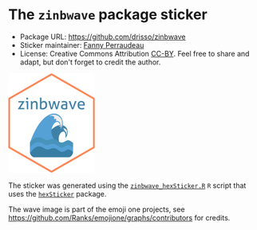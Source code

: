 # The `zinbwave` package sticker

* Package URL: https://github.com/drisso/zinbwave
* Sticker maintainer: [Fanny Perraudeau](https://github.com/fperraudeau/)
* License: Creative Commons Attribution
[CC-BY](https://creativecommons.org/licenses/by/2.0/). Feel free to
share and adapt, but don't forget to credit the author.


<p align = "left">
<img src="./zinbwave.png" height="200">
</p>

The sticker was generated using
the [`zinbwave_hexSticker.R`](./zinbwave_hexSticker.R) `R` script that uses
the [`hexSticker`](https://github.com/GuangchuangYu/hexSticker) package. 

The wave image is part of the emoji one projects, see https://github.com/Ranks/emojione/graphs/contributors for credits.

